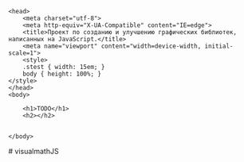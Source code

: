 <!doctype html>

<html>

    <head>
        <meta charset="utf-8">
        <meta http-equiv="X-UA-Compatible" content="IE=edge">
        <title>Проект по созданию и улучшению графических библиотек, написанных на JavaScript.</title>
	    <meta name="viewport" content="width=device-width, initial-scale=1">
        <style>
		.stest { width: 15em; }
		body { height: 100%; }
	</style>
    </head>
    <body>

		<h1>TODO</h1>
		<h2></h2>
		

    </body>
</html># visualmathJS
